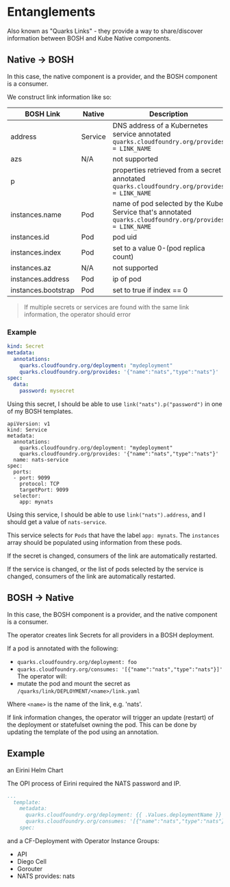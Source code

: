 # Entanglements

Also known as "Quarks Links" - they provide a way to share/discover information between BOSH and Kube Native components.

## Native -> BOSH

In this case, the native component is a provider, and the BOSH component is a consumer.

We construct link information like so:

| BOSH Link           | Native  | Description                                                                                              |
| ------------------- | ------- | -------------------------------------------------------------------------------------------------------- |
| address             | Service | DNS address of a Kubernetes service annotated  `quarks.cloudfoundry.org/provides = LINK_NAME`            |
| azs                 | N/A     | not supported                                                                                            |
| p                   |         | properties retrieved from a secret annotated `quarks.cloudfoundry.org/provides = LINK_NAME`              |
| instances.name      | Pod     | name of pod selected by the Kube Service that's annotated `quarks.cloudfoundry.org/provides = LINK_NAME` |
| instances.id        | Pod     | pod uid                                                                                                  |
| instances.index     | Pod     | set to a value 0-(pod replica count)                                                                     |
| instances.az        | N/A     | not supported                                                                                            |
| instances.address   | Pod     | ip of pod                                                                                                |
| instances.bootstrap | Pod     | set to true if index == 0                                                                                |

> If multiple secrets or services are found with the same link information, the operator should error

### Example

```yaml
kind: Secret
metadata:
  annotations:
    quarks.cloudfoundry.org/deployment: "mydeployment"
    quarks.cloudfoundry.org/provides: '{"name":"nats","type":"nats"}'
spec:
  data:
    password: mysecret
```

Using this secret, I should be able to use `link("nats").p("password")` in one of my BOSH templates.

```
apiVersion: v1
kind: Service
metadata:
  annotations:
    quarks.cloudfoundry.org/deployment: "mydeployment"
    quarks.cloudfoundry.org/provides: '{"name":"nats","type":"nats"}'
  name: nats-service
spec:
  ports:
  - port: 9099
    protocol: TCP
    targetPort: 9099
  selector:
    app: mynats
```

Using this service, I should be able to use `link("nats").address`, and I should get a value of `nats-service`.

This service selects for `Pods` that have the label `app: mynats`. The `instances` array should be populated using information from these pods.

If the secret is changed, consumers of the link are automatically restarted.

If the service is changed, or the list of pods selected by the service is changed, consumers of the link are automatically restarted.

## BOSH -> Native

In this case, the BOSH component is a provider, and the native component is a consumer.

The operator creates link Secrets for all providers in a BOSH deployment.

If a pod is annotated with the following:
  - `quarks.cloudfoundry.org/deployment: foo`
  - `quarks.cloudfoundry.org/consumes: '[{"name":"nats","type":"nats"}]'`
The operator will:
  - mutate the pod and mount the secret as `/quarks/link/DEPLOYMENT/<name>/link.yaml`

Where `<name>` is the name of the link, e.g. 'nats'.

If link information changes, the operator will trigger an update (restart) of the deployment or statefulset owning the pod.
This can be done by updating the template of the pod using an annotation.

## Example

an Eirini Helm Chart

The OPI process of Eirini required the NATS password and IP.

```yaml
...
  template:
    metadata:
      quarks.cloudfoundry.org/deployment: {{ .Values.deploymentName }}
      quarks.cloudfoundry.org/consumes: '[{"name":"nats","type":"nats"}]'`
    spec:

```
and a CF-Deployment with Operator
Instance Groups:

- API
- Diego Cell
- Gorouter
- NATS
  provides: nats


